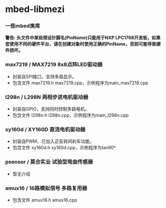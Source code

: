 # mbed-libmezi

### 一些mbed类库
  
**警告: 头文件中某些预设针脚名(PinName)只能用于NXP LPC1768开发板，如果您使用不同的硬件平台，请在创建对象时使用正确的PinName，否则可能导致硬件损坏。** 
  
### max7219 / MAX7219 8x8点阵LED驱动器

- 封装自SPI接口，支持多路显示。
- 包含文件 max7219.h max7219.cpp，示例程序为main_max7219.cpp

### l298n / L298N 两相步进电机驱动器

- 封装自GPIO，支持同时控制多路电机。
- 包含文件 l298n.h l298n.cpp，示例程序为main_l298n.cpp

### xy160d / XY160D 直流电机驱动器

- 封装自PWM，已加入正反转间刹车功能。
- 包含文件 xy160d.h xy160d.cpp，示例程序为tan90°

### psensor / 莫合实业 试验型弯曲传感器
- 暂无介绍

### amux16 / 16路模拟信号 多路复用器
- 包含文件 amux16.h amux16.cpp
